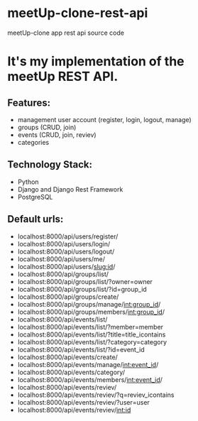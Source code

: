# meetUp-clone-rest-api
meetUp-clone app rest api source code

# It's my implementation of the meetUp REST API.

## Features:

-   management user account (register, login, logout, manage)
-   groups (CRUD, join)
-   events (CRUD, join, reviev)
-   categories

## Technology Stack:

-   Python
-   Django and Django Rest Framework
-   PostgreSQL

## Default urls:
- localhost:8000/api/users/register/
- localhost:8000/api/users/login/
- localhost:8000/api/users/logout/
- localhost:8000/api/users/me/
- localhost:8000/api/users/<slug:id>/
- localhost:8000/api/groups/list/
- localhost:8000/api/groups/list/?owner=owner
- localhost:8000/api/groups/list/?id=group_id
- localhost:8000/api/groups/create/
- localhost:8000/api/groups/manage/<int:group_id>/
- localhost:8000/api/groups/members/<int:group_id>/
- localhost:8000/api/events/list/
- localhost:8000/api/events/list/?member=member
- localhost:8000/api/events/list/?title=title_icontains
- localhost:8000/api/events/list/?category=category
- localhost:8000/api/events/list/?id=event_id
- localhost:8000/api/events/create/
- localhost:8000/api/events/manage/<int:event_id>/
- localhost:8000/api/events/category/
- localhost:8000/api/events/members/<int:event_id>/
- localhost:8000/api/events/reviev/
- localhost:8000/api/events/reviev/?q=reviev_icontains
- localhost:8000/api/events/reviev/?user=user
- localhost:8000/api/events/reviev/<int:id>


